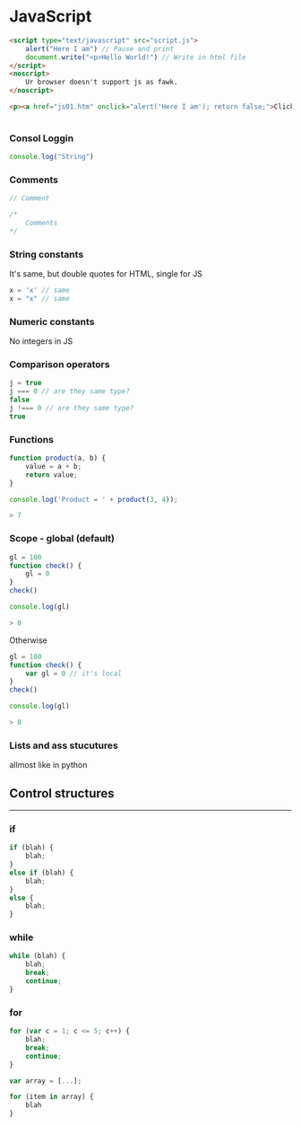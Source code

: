 # JavaScript 
```html
<script type="text/javascript" src="script.js">
	alert("Here I am") // Pause and print
	document.write("<p>Hello World!") // Write in html file
</script>
<noscript>
	Ur browser doesn't support js as fawk.
</noscript>

<p><a href="js01.htm" onclick="alert('Here I am'); return false;">Click Me</a></p>
  
```

### Consol Loggin
```js
console.log("String")
```

### Comments
```js
// Comment

/*
	Comments
*/
```

### String constants
It's same, but double quotes for HTML, single for JS
```js
x = 'x' // same
x = "x" // same
```

### Numeric constants
No integers in JS

### Comparison operators
```js
j = true
j === 0 // are they same type?
false
j !=== 0 // are they same type?
true
```

### Functions
```js
function product(a, b) {
	value = a + b;
	return value;
}

console.log('Product = ' + product(3, 4));

> 7
```

### Scope - global (default)
```js
gl = 100
function check() {
	gl = 0
}
check()

console.log(gl)

> 0
```

Otherwise
```js
gl = 100
function check() {
	var gl = 0 // it's local
}
check()

console.log(gl)

> 0
```

### Lists and ass stucutures
allmost like in python


## Control structures
---
### if
```js
if (blah) {
	blah;
}
else if (blah) {
	blah;
}
else {
	blah;
}
```

### while
```js
while (blah) {
	blah;
	break;
	continue;
}
```

### for
```js
for (var c = 1; c <= 5; c++) {
	blah;
	break;
	continue;
}

var array = [...];

for (item in array) {
	blah
}
```

